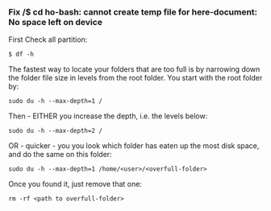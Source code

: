 ### Fix /$ cd ho-bash: cannot create temp file for here-document: No space left on device

First Check all partition:
```shell
$ df -h
```

The fastest way to locate your folders that are too full 
is by narrowing down the folder file size in levels from the root folder. 
You start with the root folder by:

```shell
sudo du -h --max-depth=1 /
```

Then - EITHER you increase the depth, i.e. the levels below:

```shell
sudo du -h --max-depth=2 /
```
OR - quicker - you you look which folder has eaten up the most disk space, and do the same on this folder:

```shell
sudo du -h --max-depth=1 /home/<user>/<overfull-folder>
```
Once you found it, just remove that one:

```shell
rm -rf <path to overfull-folder>
```